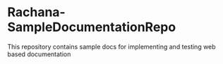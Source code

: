 # Rachana-SampleDocumentationRepo
This repository contains sample docs for implementing and testing web based documentation
